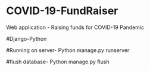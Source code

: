 # COVID-19-FundRaiser
Web application - Raising funds for COVID-19 Pandemic

#Django-Python

#Running on server-
Python manage.py runserver

#flush database-
Python manage.py flush
